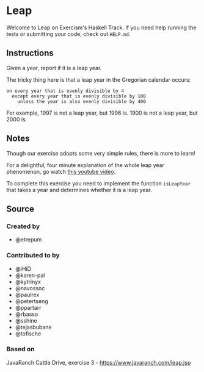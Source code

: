 # Leap

Welcome to Leap on Exercism's Haskell Track.
If you need help running the tests or submitting your code, check out `HELP.md`.

## Instructions

Given a year, report if it is a leap year.

The tricky thing here is that a leap year in the Gregorian calendar occurs:

```text
on every year that is evenly divisible by 4
  except every year that is evenly divisible by 100
    unless the year is also evenly divisible by 400
```

For example, 1997 is not a leap year, but 1996 is.
1900 is not a leap year, but 2000 is.

## Notes

Though our exercise adopts some very simple rules, there is more to learn!

For a delightful, four minute explanation of the whole leap year phenomenon, go watch [this youtube video][video].

[video]: https://www.youtube.com/watch?v=xX96xng7sAE

To complete this exercise you need to implement the function `isLeapYear`
that takes a year and determines whether it is a leap year.

## Source

### Created by

- @etrepum

### Contributed to by

- @iHiD
- @karen-pal
- @kytrinyx
- @navossoc
- @paulrex
- @petertseng
- @ppartarr
- @rbasso
- @sshine
- @tejasbubane
- @tofische

### Based on

JavaRanch Cattle Drive, exercise 3 - https://www.javaranch.com/leap.jsp
